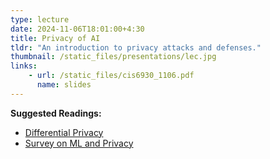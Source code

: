 ```yaml
---
type: lecture
date: 2024-11-06T18:01:00+4:30
title: Privacy of AI
tldr: "An introduction to privacy attacks and defenses."
thumbnail: /static_files/presentations/lec.jpg
links:
    - url: /static_files/cis6930_1106.pdf
      name: slides
---
```

**Suggested Readings:**
- [Differential Privacy](https://differentialprivacy.org/)
- [Survey on ML and Privacy](https://dl.acm.org/doi/abs/10.1145/3436755)

